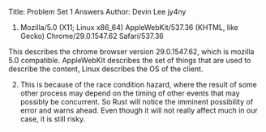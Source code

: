 Title: Problem Set 1 Answers
Author: Devin Lee jy4ny

1. Mozilla/5.0 (X11; Linux x86_64) AppleWebKit/537.36 (KHTML, like Gecko) Chrome/29.0.1547.62 Safari/537.36

  This describes the chrome browser version 29.0.1547.62, which is mozilla 5.0 compatible. AppleWebKit describes the set of things that are used to describe the content, Linux describes the OS of the client.

2. This is because of the race condition hazard, where the result of some other process may depend on the timing of other events that may possibly be concurrent. So Rust will notice the imminent possibility of error and warns ahead. Even though it will not really affect much in our case, it is still risky.